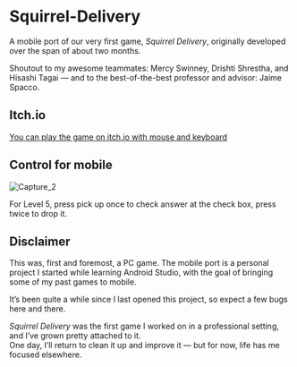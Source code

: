 # Squirrel-Delivery

A mobile port of our very first game, *Squirrel Delivery*, originally developed over the span of about two months.

Shoutout to my awesome teammates: Mercy Swinney, Drishti Shrestha, and Hisashi Tagai — and to the best-of-the-best professor and advisor: Jaime Spacco.


## Itch.io

[You can play the game on itch.io with mouse and keyboard](https://rolling-banana.itch.io/squirrel-delivery "Itch.io")


## Control for mobile

![Capture_2](https://github.com/user-attachments/assets/8a7385ea-b631-4443-8fe4-15592cf32deb)

For Level 5, press pick up once to check answer at the check box, press twice to drop it.

## Disclaimer

This was, first and foremost, a PC game. The mobile port is a personal project I started while learning Android Studio, with the goal of bringing some of my past games to mobile.

It’s been quite a while since I last opened this project, so expect a few bugs here and there.

*Squirrel Delivery* was the first game I worked on in a professional setting, and I’ve grown pretty attached to it.  
One day, I’ll return to clean it up and improve it — but for now, life has me focused elsewhere.
